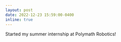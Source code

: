 ```yaml
---
layout: post
date: 2022-12-23 15:59:00-0400
inline: true
---
```


Started my summer internship at Polymath Robotics!
